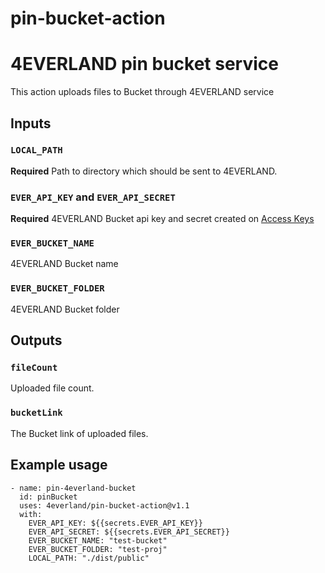 # pin-bucket-action

# 4EVERLAND pin bucket service

This action uploads files to Bucket through 4EVERLAND service

## Inputs

### `LOCAL_PATH`

**Required** Path to directory which should be sent to 4EVERLAND.

### `EVER_API_KEY` and `EVER_API_SECRET`

**Required** 4EVERLAND Bucket api key and secret created on [Access Keys](https://dashboard.4everland.org/bucket/access-keys)

### `EVER_BUCKET_NAME`

4EVERLAND Bucket name

### `EVER_BUCKET_FOLDER`

4EVERLAND Bucket folder

## Outputs

### `fileCount`

Uploaded file count.

### `bucketLink`

The Bucket link of uploaded files.

## Example usage

```
- name: pin-4everland-bucket
  id: pinBucket
  uses: 4everland/pin-bucket-action@v1.1
  with:
    EVER_API_KEY: ${{secrets.EVER_API_KEY}}
    EVER_API_SECRET: ${{secrets.EVER_API_SECRET}}
    EVER_BUCKET_NAME: "test-bucket"
    EVER_BUCKET_FOLDER: "test-proj"
    LOCAL_PATH: "./dist/public"
```
